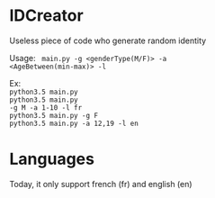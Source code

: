 # IDCreator

Useless piece of code who generate random identity

Usage: <code> main.py -g <genderType(M/F)> -a <AgeBetween(min-max)> -l <language></code>

Ex: </br><code>python3.5 main.py</code> </br>
    <code>python3.5 main.py -g M -a 1-10 -l fr</code> </br>
    <code>python3.5 main.py -g F</code> </br>
    <code>python3.5 main.py -a 12,19 -l en</code> </br>
# Languages
Today, it only support french (fr) and english (en)
